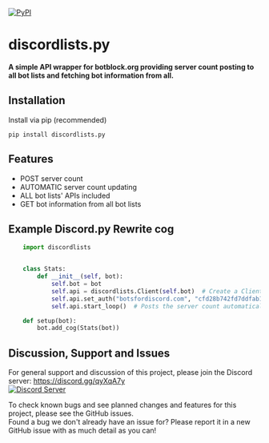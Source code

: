 [![PyPI](https://img.shields.io/pypi/v/discordlists.py.svg)](https://pypi.org/project/discordlists.py/)

# discordlists.py
**A simple API wrapper for botblock.org providing server count posting to all bot lists and fetching bot information from all.**

## Installation

Install via pip (recommended)

    pip install discordlists.py

## Features

* POST server count
* AUTOMATIC server count updating
* ALL bot lists' APIs included
* GET bot information from all bot lists

## Example Discord.py Rewrite cog


```Python
    import discordlists


    class Stats:
        def __init__(self, bot):
            self.bot = bot
            self.api = discordlists.Client(self.bot)  # Create a Client instance
            self.api.set_auth("botsfordiscord.com", "cfd28b742fd7ddfab1a211934c88f3d483431e639f6564193") # Set authorisation token for a bot list
            self.api.start_loop()  # Posts the server count automatically every 30 minutes

    def setup(bot):
        bot.add_cog(Stats(bot))
```

## Discussion, Support and Issues
For general support and discussion of this project, please join the Discord server: https://discord.gg/qyXqA7y \
[![Discord Server](https://discordapp.com/api/guilds/204663881799303168/widget.png?style=banner2)](https://discord.gg/qyXqA7y)

To check known bugs and see planned changes and features for this project, please see the GitHub issues.\
Found a bug we don't already have an issue for? Please report it in a new GitHub issue with as much detail as you can!